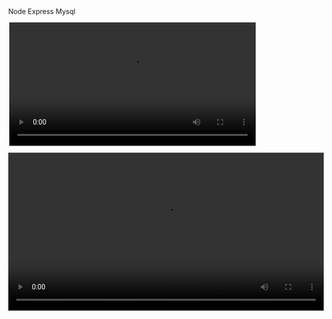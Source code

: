 Node Express Mysql

<p align="center">
	<video src="video/Node_express_mysql.mkv" width="500">
</p>

<video width="640"  autoplay>
  <source src="video/Node_express_mysql.mkv" type="video/mkv">
</video>